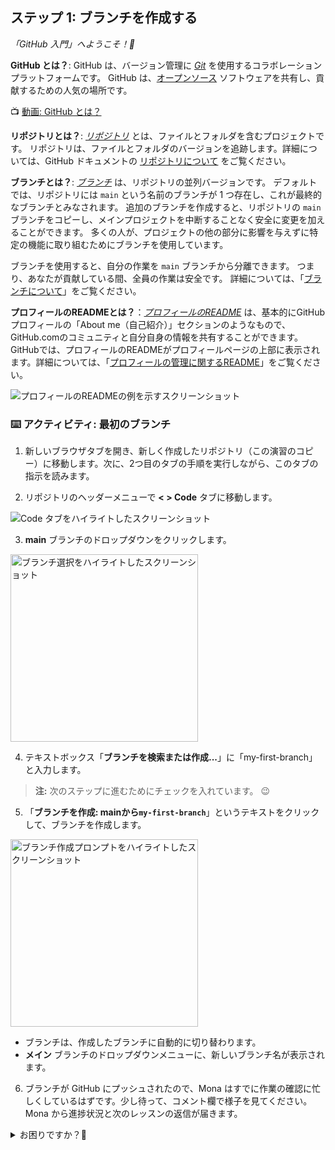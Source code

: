 ## ステップ 1: ブランチを作成する

_「GitHub 入門」へようこそ！:wave:_

**GitHub とは？**: GitHub は、バージョン管理に _[Git](https://docs.github.com/get-started/quickstart/github-glossary#git)_ を使用するコラボレーション プラットフォームです。
GitHub は、[オープンソース](https://docs.github.com/get-started/quickstart/github-glossary#open-source) ソフトウェアを共有し、貢献するための人気の場所です。

:tv: [動画: GitHub とは？](https://www.youtube.com/watch?v=pBy1zgt0XPc)

**リポジトリとは？**: _[リポジトリ](https://docs.github.com/get-started/quickstart/github-glossary#repository)_ とは、ファイルとフォルダを含むプロジェクトです。
リポジトリは、ファイルとフォルダのバージョンを追跡します。詳細については、GitHub ドキュメントの
[リポジトリについて](https://docs.github.com/en/repositories/creating-and-managing-repositories/about-repositories) をご覧ください。

**ブランチとは？**: _[ブランチ](https://docs.github.com/en/get-started/quickstart/github-glossary#branch)_ は、リポジトリの並列バージョンです。
デフォルトでは、リポジトリには `main` という名前のブランチが 1 つ存在し、これが最終的なブランチとみなされます。
追加のブランチを作成すると、リポジトリの `main` ブランチをコピーし、メインプロジェクトを中断することなく安全に変更を加えることができます。
多くの人が、プロジェクトの他の部分に影響を与えずに特定の機能に取り組むためにブランチを使用しています。

ブランチを使用すると、自分の作業を `main` ブランチから分離できます。
つまり、あなたが貢献している間、全員の作業は安全です。
詳細については、「[ブランチについて](https://docs.github.com/ja/pull-requests/collaborating-with-pull-requests/proposing-changes-to-your-work-with-pull-requests/about-branches)」をご覧ください。

**プロフィールのREADMEとは？**：_[プロフィールのREADME](https://docs.github.com/account-and-profile/setting-up-and-managing-your-github-profile/customizing-your-profile/managing-your-profile-readme)_
は、基本的にGitHubプロフィールの「About me（自己紹介）」セクションのようなもので、GitHub.comのコミュニティと自分自身の情報を共有することができます。
GitHubでは、プロフィールのREADMEがプロフィールページの上部に表示されます。詳細については、「[プロフィールの管理に関するREADME](https://docs.github.com/en/account-and-profile/setting-up-and-managing-your-github-profile/customizing-your-profile/managing-your-profile-readme)」をご覧ください。

![プロフィールのREADMEの例を示すスクリーンショット](https://github.com/user-attachments/assets/9425d1aa-04ba-459b-b89d-31fbae87c743)

### :keyboard: アクティビティ: 最初のブランチ

1. 新しいブラウザタブを開き、新しく作成したリポジトリ（この演習のコピー）に移動します。次に、2つ目のタブの手順を実行しながら、このタブの指示を読みます。

2. リポジトリのヘッダーメニューで **< > Code** タブに移動します。

![Code タブをハイライトしたスクリーンショット](https://github.com/user-attachments/assets/8e1283ea-9cea-4a7e-8359-a7617734ff9a)

3. **main** ブランチのドロップダウンをクリックします。

<img width="300" alt="ブランチ選択をハイライトしたスクリーンショット" src="https://github.com/user-attachments/assets/1a07c958-cebf-4ca5-805e-22c1725635ba">

4. テキストボックス「**ブランチを検索または作成...**」に「my-first-branch」と入力します。

> **注:** 次のステップに進むためにチェックを入れています。 :wink:

5. 「**ブランチを作成: mainから`my-first-branch`**」というテキストをクリックして、ブランチを作成します。

<img width="300" alt="ブランチ作成プロンプトをハイライトしたスクリーンショット" src="https://github.com/user-attachments/assets/99d19ff5-4482-4210-ae45-84e7b7c47632">

- ブランチは、作成したブランチに自動的に切り替わります。
- **メイン** ブランチのドロップダウンメニューに、新しいブランチ名が表示されます。

6. ブランチが GitHub にプッシュされたので、Mona はすでに作業の確認に忙しくしているはずです。少し待って、コメント欄で様子を見てください。Mona から進捗状況と次のレッスンの返信が届きます。

<details>
<summary>お困りですか？🤷</summary><br/>

フィードバックが届かない場合は、以下の点を確認してください。
- ブランチ名が `my-first-branch` と正確に一致していることを確認してください。プレフィックスやサフィックスは使用しないでください。

</detail>
